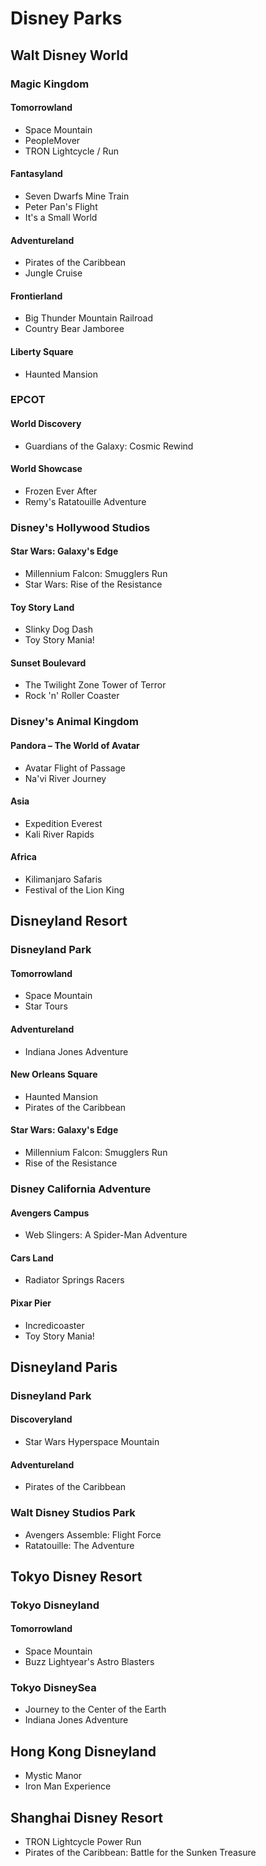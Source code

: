 
# Disney Parks

## Walt Disney World
### Magic Kingdom
#### Tomorrowland
- Space Mountain
- PeopleMover
- TRON Lightcycle / Run
#### Fantasyland
- Seven Dwarfs Mine Train
- Peter Pan's Flight
- It's a Small World
#### Adventureland
- Pirates of the Caribbean
- Jungle Cruise
#### Frontierland
- Big Thunder Mountain Railroad
- Country Bear Jamboree
#### Liberty Square
- Haunted Mansion
### EPCOT
#### World Discovery
- Guardians of the Galaxy: Cosmic Rewind
#### World Showcase
- Frozen Ever After
- Remy's Ratatouille Adventure
### Disney's Hollywood Studios
#### Star Wars: Galaxy's Edge
- Millennium Falcon: Smugglers Run
- Star Wars: Rise of the Resistance
#### Toy Story Land
- Slinky Dog Dash
- Toy Story Mania!
#### Sunset Boulevard
- The Twilight Zone Tower of Terror
- Rock 'n' Roller Coaster
### Disney's Animal Kingdom
#### Pandora – The World of Avatar
- Avatar Flight of Passage
- Na'vi River Journey
#### Asia
- Expedition Everest
- Kali River Rapids
#### Africa
- Kilimanjaro Safaris
- Festival of the Lion King

## Disneyland Resort
### Disneyland Park
#### Tomorrowland
- Space Mountain
- Star Tours
#### Adventureland
- Indiana Jones Adventure
#### New Orleans Square
- Haunted Mansion
- Pirates of the Caribbean
#### Star Wars: Galaxy's Edge
- Millennium Falcon: Smugglers Run
- Rise of the Resistance
### Disney California Adventure
#### Avengers Campus
- Web Slingers: A Spider-Man Adventure
#### Cars Land
- Radiator Springs Racers
#### Pixar Pier
- Incredicoaster
- Toy Story Mania!

## Disneyland Paris
### Disneyland Park
#### Discoveryland
- Star Wars Hyperspace Mountain
#### Adventureland
- Pirates of the Caribbean
### Walt Disney Studios Park
- Avengers Assemble: Flight Force
- Ratatouille: The Adventure

## Tokyo Disney Resort
### Tokyo Disneyland
#### Tomorrowland
- Space Mountain
- Buzz Lightyear's Astro Blasters
### Tokyo DisneySea
- Journey to the Center of the Earth
- Indiana Jones Adventure

## Hong Kong Disneyland
- Mystic Manor
- Iron Man Experience

## Shanghai Disney Resort
- TRON Lightcycle Power Run
- Pirates of the Caribbean: Battle for the Sunken Treasure